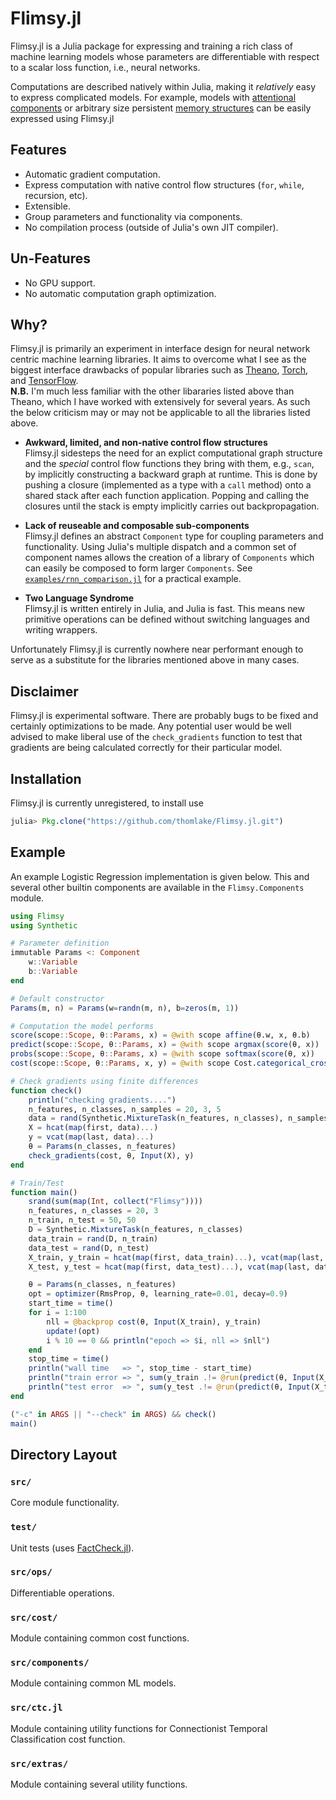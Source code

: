 # Flimsy.jl
Flimsy.jl is a Julia package for expressing and training a rich class of machine learning models whose parameters are differentiable with respect to a scalar loss function, i.e., neural networks.

Computations are described natively within Julia, making it _relatively_ easy to express complicated models. 
For example, models with [attentional components](http://arxiv.org/abs/1409.0473) or arbitrary size persistent [memory structures](http://arxiv.org/abs/1503.08895) can be easily expressed using Flimsy.jl 

## Features
- Automatic gradient computation.
- Express computation with native control flow structures (`for`, `while`, recursion, etc).
- Extensible.
- Group parameters and functionality via components.
- No compilation process (outside of Julia's own JIT compiler).

## Un-Features
- No GPU support.
- No automatic computation graph optimization.

## Why?
Flimsy.jl is primarily an experiment in interface design for neural network centric machine learning libraries. 
It aims to overcome what I see as the biggest interface drawbacks of popular libraries such as 
[Theano](http://deeplearning.net/software/theano/), 
[Torch](http://torch.ch/), and 
[TensorFlow](https://www.tensorflow.org/).<br>
**N.B.** I'm much less familiar with the other libararies listed above than Theano, which I have worked with extensively for several years. As such the below criticism may or may not be applicable to all the libraries listed above.

- **Awkward, limited, and non-native control flow structures**<br>
Flimsy.jl sidesteps the need for an explict computational graph structure and the *special* control flow functions they bring with them, e.g., `scan`, by implicitly constructing a backward graph at runtime. This is done by pushing a closure (implemented as a type with a `call` method) onto a shared stack after each function application. Popping and calling the closures until the stack is empty implicitly carries out backpropagation.

- **Lack of reuseable and composable sub-components**<br>
Flimsy.jl defines an abstract `Component` type for coupling parameters and functionality. Using Julia's multiple dispatch and a common set of component names allows the creation of a library of `Components` which can easily be composed to form larger `Components`. See [`examples/rnn_comparison.jl`](https://github.com/thomlake/Flimsy.jl/blob/master/examples/rnn_comparison.jl) for a practical example.

- **Two Language Syndrome**<br>
Flimsy.jl is written entirely in Julia, and Julia is fast. 
This means new primitive operations can be defined without switching languages and writing wrappers.

Unfortunately Flimsy.jl is currently nowhere near performant enough to serve as 
a substitute for the libraries mentioned above in many cases. 

## Disclaimer
Flimsy.jl is experimental software. 
There are probably bugs to be fixed and certainly optimizations to be made. Any potential user would be well advised to make liberal use of the `check_gradients` function to test that gradients are being calculated correctly for their particular model.

## Installation
Flimsy.jl is currently unregistered, to install use
```julia
julia> Pkg.clone("https://github.com/thomlake/Flimsy.jl.git")
```

## Example
An example Logistic Regression implementation is given below. 
This and several other builtin components are available in the `Flimsy.Components` module.

```julia
using Flimsy
using Synthetic

# Parameter definition
immutable Params <: Component
    w::Variable
    b::Variable
end

# Default constructor
Params(m, n) = Params(w=randn(m, n), b=zeros(m, 1))

# Computation the model performs
score(scope::Scope, θ::Params, x) = @with scope affine(θ.w, x, θ.b)
predict(scope::Scope, θ::Params, x) = @with scope argmax(score(θ, x))
probs(scope::Scope, θ::Params, x) = @with scope softmax(score(θ, x))
cost(scope::Scope, θ::Params, x, y) = @with scope Cost.categorical_cross_entropy_with_scores(score(θ, x), y)

# Check gradients using finite differences
function check()
    println("checking gradients....")
    n_features, n_classes, n_samples = 20, 3, 5
    data = rand(Synthetic.MixtureTask(n_features, n_classes), n_samples)
    X = hcat(map(first, data)...)
    y = vcat(map(last, data)...)
    θ = Params(n_classes, n_features)
    check_gradients(cost, θ, Input(X), y)
end

# Train/Test
function main()
    srand(sum(map(Int, collect("Flimsy"))))
    n_features, n_classes = 20, 3
    n_train, n_test = 50, 50
    D = Synthetic.MixtureTask(n_features, n_classes)
    data_train = rand(D, n_train)
    data_test = rand(D, n_test)
    X_train, y_train = hcat(map(first, data_train)...), vcat(map(last, data_train)...)
    X_test, y_test = hcat(map(first, data_test)...), vcat(map(last, data_test)...)

    θ = Params(n_classes, n_features)
    opt = optimizer(RmsProp, θ, learning_rate=0.01, decay=0.9)
    start_time = time()
    for i = 1:100
        nll = @backprop cost(θ, Input(X_train), y_train)
        update!(opt)
        i % 10 == 0 && println("epoch => $i, nll => $nll")
    end
    stop_time = time()
    println("wall time   => ", stop_time - start_time)
    println("train error => ", sum(y_train .!= @run(predict(θ, Input(X_train)))) / n_train)
    println("test error  => ", sum(y_test .!= @run(predict(θ, Input(X_test)))) / n_test)
end

("-c" in ARGS || "--check" in ARGS) && check()
main()
```

## Directory Layout
### `src/`
Core module functionality.

### `test/`
Unit tests (uses [FactCheck.jl](https://github.com/JuliaLang/FactCheck.jl)).

### `src/ops/`
Differentiable operations.

### `src/cost/`
Module containing common cost functions.

### `src/components/`
Module containing common ML models.

### `src/ctc.jl`
Module containing utility functions for Connectionist Temporal Classification cost function.

### `src/extras/`
Module containing several utility functions.

